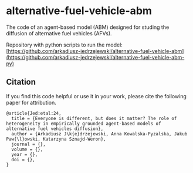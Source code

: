 # alternative-fuel-vehicle-abm
The code of an agent-based model (ABM) designed for studing the diffusion of alternative fuel vehicles (AFVs).

Repository with python scripts to run the model: [https://github.com/arkadiusz-jedrzejewski/alternative-fuel-vehicle-abm](https://github.com/arkadiusz-jedrzejewski/alternative-fuel-vehicle-abm-py)

## Citation
If you find this code helpful or use it in your work, please cite the following paper for attribution.
```
@article{Jed:etal:24,
  title = {Everyone is different, but does it matter? The role of heterogeneity in empirically grounded agent-based models of alternative fuel vehicles diffusion},
  author = {Arkadiusz J\k{e}drzejewski, Anna Kowalska-Pyzalska, Jakub Paw{\l}owski, Katarzyna Sznajd-Weron},
  journal = {},
  volume = {},
  year = {},
  doi = {},
}
```
